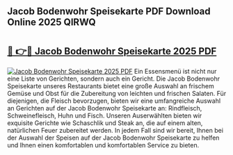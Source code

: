## Jacob Bodenwohr Speisekarte PDF Download Online 2025 QlRWQ

# <h2><a href="http://gcdp90.nevu.top/?p=Jacob+Bodenwohr+Speisekarte">🔗 👉🔴 Jacob Bodenwohr Speisekarte 2025 PDF</a></h2>

[![Jacob Bodenwohr Speisekarte 2025 PDF](https://i.imgur.com/dBaPXMq.png)](http://gcdp90.nevu.top/?p=Jacob+Bodenwohr+Speisekarte)
Ein Essensmenü ist nicht nur eine Liste von Gerichten, sondern auch ein Gericht. Die Jacob Bodenwohr Speisekarte unseres Restaurants bietet eine große Auswahl an frischem Gemüse und Obst für die Zubereitung von leichten und frischen Salaten. Für diejenigen, die Fleisch bevorzugen, bieten wir eine umfangreiche Auswahl an Gerichten auf der Jacob Bodenwohr Speisekarte an: Rindfleisch, Schweinefleisch, Huhn und Fisch. Unseren Auserwählten bieten wir exquisite Gerichte wie Schaschlik und Steak an, die auf einem alten, natürlichen Feuer zubereitet werden. In jedem Fall sind wir bereit, Ihnen bei der Auswahl der Speisen auf der Jacob Bodenwohr Speisekarte zu helfen und Ihnen einen komfortablen und komfortablen Service zu bieten.
